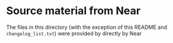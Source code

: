 Source material from Near
=========================

The files in this directory
(with the exception of this README and `changelog_list.txt`)
were provided by directly by Near
